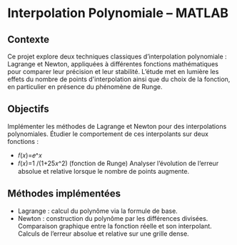 
# Interpolation Polynomiale – MATLAB


## Contexte
Ce projet explore deux techniques classiques d’interpolation polynomiale : Lagrange et Newton, appliquées à différentes fonctions mathématiques 
pour comparer leur précision et leur stabilité.
L’étude met en lumière les effets du nombre de points d'interpolation ainsi que du choix de la fonction, en particulier en présence du phénomène de Runge.

## Objectifs
Implémenter les méthodes de Lagrange et Newton pour des interpolations polynomiales.
Étudier le comportement de ces interpolants sur deux fonctions :
  - 𝑓(𝑥)=𝑒^𝑥
  - 𝑓(𝑥)=1 /(1+25𝑥^2)  (fonction de Runge)
Analyser l’évolution de l’erreur absolue et relative lorsque le nombre de points augmente.

## Méthodes implémentées
- Lagrange : calcul du polynôme via la formule de base.
- Newton : construction du polynôme par les différences divisées.
Comparaison graphique entre la fonction réelle et son interpolant.
Calculs de l’erreur absolue et relative sur une grille dense.


